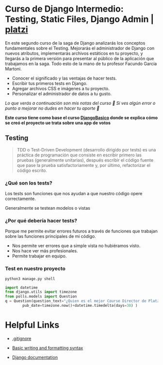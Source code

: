 # Curso de Django Intermedio: Testing, Static Files, Django Admin | [platzi](https://platzi.com/cursos/django-intermedio/)
 
En este segundo curso de la saga de Django analizarás los conceptos fundamentales sobre el Testing. Mejorarás el administrador de Django con nuevos atributos, implementarás archivos estáticos en tu proyecto, y llegarás a la primera versión para presentar al público de la aplicación que trabajamos en la saga. Todo esto de la mano de tu profesor Facundo García Martoni.

- Conocer el significado y las ventajas de hacer tests.
- Escribir tus primeros tests en Django.
- Agregar archivos CSS e imágenes a tu proyecto.
- Personalizar el administrador de datos a tu gusto.

*Lo que verás a continuación son mis notas del curso 🚀 Si ves algún error o punto a mejorar no dudes en hacer tu aporte 💚*


**Este curso tiene como base el curso [DjangoBasico](https://github.com/UnMecaNiko/djangoBasico) donde se explica cómo se creó el proyecto ue trata sobre una app de votos**

## Testing

>TDD o Test-Driven Development (desarrollo dirigido por tests) es una práctica de programación que consiste en escribir primero las pruebas (generalmente unitarias), después escribir el código fuente que pase la prueba satisfactoriamente y, por último, refactorizar el código escrito.

### ¿Qué son los tests?

Los tests son funciones que nos ayudan a que nuestro código opere correctamente.

Generalmente se testean modelos o vistas

### ¿Por qué debería hacer tests?

Porque me permite evitar errores futuros a través de funciones que trabajan sobre las funciones principales de mi código.

- Nos permite ver errores que a simple vista no hubiéramos visto.
- Nos hace ver más profesionales.
- Permite trabajar en equipo.


### Test en nuestro proyecto

```bash
python3 manage.py shell
```
```py
import datetime
from django.utils import timezone
from polls.models import Question
q = Question(question_text="¿Quien es el mejor Course Director de Platzi?", 
        pub_date=timezone.now()+datetime.timedelta(days=30) )

```













# Helpful Links

- [.gitignore](https://www.toptal.com/developers/gitignore)

- [Basic writing and formatting syntax](https://docs.github.com/es/get-started/writing-on-github/getting-started-with-writing-and-formatting-on-github/basic-writing-and-formatting-syntax)

- [Django documentation](https://docs.djangoproject.com/en/3.2/)


